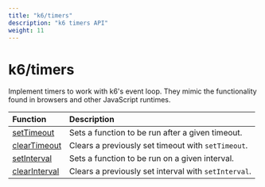 ```yaml
---
title: "k6/timers"
description: "k6 timers API"
weight: 11
---
```


# k6/timers

Implement timers to work with k6's event loop. They mimic the functionality found in browsers and other JavaScript runtimes.

| Function                                       | Description                                                                                    |
| :------------------------------------------ | :--------------------------------------------------------------------------------------------- |
| [setTimeout](https://developer.mozilla.org/en-US/docs/Web/API/setTimeout)     | Sets a function to be run after a given timeout.  |
| [clearTimeout](https://developer.mozilla.org/en-US/docs/Web/API/clearTimeout) | Clears a previously set timeout with `setTimeout`. |
| [setInterval](https://developer.mozilla.org/en-US/docs/Web/API/setInterval)   | Sets a function to be run on a given interval. |
| [clearInterval](https://developer.mozilla.org/en-US/docs/Web/API/setInterval) | Clears a previously set interval with `setInterval`. |
